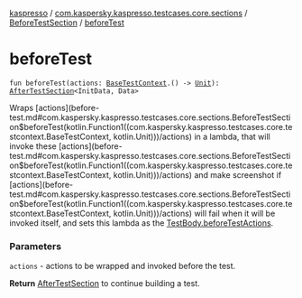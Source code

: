 [kaspresso](../../index.md) / [com.kaspersky.kaspresso.testcases.core.sections](../index.md) / [BeforeTestSection](index.md) / [beforeTest](./before-test.md)

# beforeTest

`fun beforeTest(actions: `[`BaseTestContext`](../../com.kaspersky.kaspresso.testcases.core.testcontext/-base-test-context.md)`.() -> `[`Unit`](https://kotlinlang.org/api/latest/jvm/stdlib/kotlin/-unit/index.html)`): `[`AfterTestSection`](../-after-test-section/index.md)`<InitData, Data>`

Wraps [actions](before-test.md#com.kaspersky.kaspresso.testcases.core.sections.BeforeTestSection$beforeTest(kotlin.Function1((com.kaspersky.kaspresso.testcases.core.testcontext.BaseTestContext, kotlin.Unit)))/actions) in a lambda, that will invoke these [actions](before-test.md#com.kaspersky.kaspresso.testcases.core.sections.BeforeTestSection$beforeTest(kotlin.Function1((com.kaspersky.kaspresso.testcases.core.testcontext.BaseTestContext, kotlin.Unit)))/actions) and make screenshot if [actions](before-test.md#com.kaspersky.kaspresso.testcases.core.sections.BeforeTestSection$beforeTest(kotlin.Function1((com.kaspersky.kaspresso.testcases.core.testcontext.BaseTestContext, kotlin.Unit)))/actions) will fail when it
will be invoked itself, and sets this lambda as the [TestBody.beforeTestActions](#).

### Parameters

`actions` - actions to be wrapped and invoked before the test.

**Return**
[AfterTestSection](../-after-test-section/index.md) to continue building a test.

